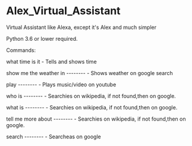 # Alex_Virtual_Assistant
Virtual Assistant like Alexa, except it's Alex and much simpler

Python 3.6 or lower required.

Commands:

what time is it - Tells and shows time

show me the weather in -------- - Shows weather on google search

play -------- - Plays music/video on youtube

who is -------- - Searchies on wikipedia, if not found,then on google.

what is -------- - Searchies on wikipedia, if not found,then on google.

tell me more about -------- - Searchies on wikipedia, if not found,then on google.

search -------- - Searcheas on google

